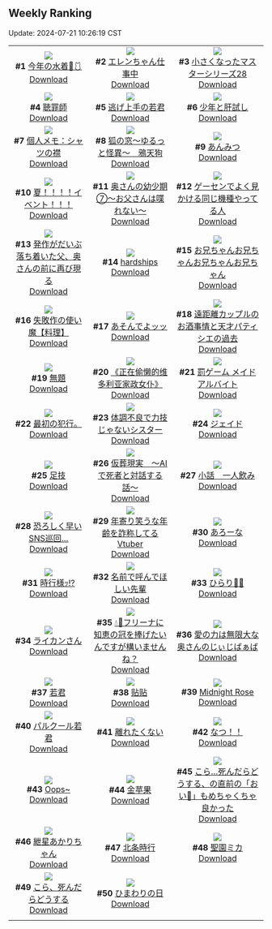 ## Weekly Ranking
Update: 2024-07-21 10:26:19 CST

|      |      |      |
| :----: | :----: | :----: |
| ![](https://i.pixiv.re/c/240x480/img-master/img/2024/07/14/00/00/19/120503291_p0_master1200.jpg)<br>**#1** [今年の水着🌊🩱](https://www.pixiv.net/artworks/120503291)<br>[Download](https://i.pixiv.re/img-original/img/2024/07/14/00/00/19/120503291_p0.jpg) | ![](https://i.pixiv.re/c/240x480/img-master/img/2024/07/13/00/00/21/120472631_p0_master1200.jpg)<br>**#2** [エレンちゃん仕事中](https://www.pixiv.net/artworks/120472631)<br>[Download](https://i.pixiv.re/img-original/img/2024/07/13/00/00/21/120472631_p0.jpg) | ![](https://i.pixiv.re/c/240x480/img-master/img/2024/07/14/09/40/33/120505287_p0_master1200.jpg)<br>**#3** [小さくなったマスターシリーズ28](https://www.pixiv.net/artworks/120505287)<br>[Download](https://i.pixiv.re/img-original/img/2024/07/14/09/40/33/120505287_p0.jpg) |
| ![](https://i.pixiv.re/c/240x480/img-master/img/2024/07/14/00/02/03/120503576_p0_master1200.jpg)<br>**#4** [聴罪師](https://www.pixiv.net/artworks/120503576)<br>[Download](https://i.pixiv.re/img-original/img/2024/07/14/00/02/03/120503576_p0.jpg) | ![](https://i.pixiv.re/c/240x480/img-master/img/2024/07/15/00/00/10/120535801_p0_master1200.jpg)<br>**#5** [逃げ上手の若君](https://www.pixiv.net/artworks/120535801)<br>[Download](https://i.pixiv.re/img-original/img/2024/07/15/00/00/10/120535801_p0.jpg) | ![](https://i.pixiv.re/c/240x480/img-master/img/2024/07/14/15/51/12/120520179_p0_master1200.jpg)<br>**#6** [少年と肝試し](https://www.pixiv.net/artworks/120520179)<br>[Download](https://i.pixiv.re/img-original/img/2024/07/14/15/51/12/120520179_p0.png) |
| ![](https://i.pixiv.re/c/240x480/img-master/img/2024/07/13/06/00/08/120479009_p0_master1200.jpg)<br>**#7** [個人メモ：シャツの襟](https://www.pixiv.net/artworks/120479009)<br>[Download](https://i.pixiv.re/img-original/img/2024/07/13/06/00/08/120479009_p0.jpg) | ![](https://i.pixiv.re/c/240x480/img-master/img/2024/07/15/12/17/35/120549238_master1200.jpg)<br>**#8** [狐の窓～ゆるっと怪異～　鴉天狗](https://www.pixiv.net/artworks/120549238)<br>[Download](https://www.pixiv.net/artworks/120549238) | ![](https://i.pixiv.re/c/240x480/img-master/img/2024/07/14/23/26/59/120534502_p0_master1200.jpg)<br>**#9** [あんみつ](https://www.pixiv.net/artworks/120534502)<br>[Download](https://i.pixiv.re/img-original/img/2024/07/14/23/26/59/120534502_p0.png) |
| ![](https://i.pixiv.re/c/240x480/img-master/img/2024/07/14/01/58/24/120506782_p0_master1200.jpg)<br>**#10** [夏！！！！イベント！！！](https://www.pixiv.net/artworks/120506782)<br>[Download](https://i.pixiv.re/img-original/img/2024/07/14/01/58/24/120506782_p0.jpg) | ![](https://i.pixiv.re/c/240x480/img-master/img/2024/07/14/00/06/50/120503842_p0_master1200.jpg)<br>**#11** [奥さんの幼少期⑦〜お父さんは喋れない〜](https://www.pixiv.net/artworks/120503842)<br>[Download](https://i.pixiv.re/img-original/img/2024/07/14/00/06/50/120503842_p0.jpg) | ![](https://i.pixiv.re/c/240x480/img-master/img/2024/07/14/17/20/22/120522368_p0_master1200.jpg)<br>**#12** [ゲーセンでよく見かける同じ機種やってる人](https://www.pixiv.net/artworks/120522368)<br>[Download](https://i.pixiv.re/img-original/img/2024/07/14/17/20/22/120522368_p0.jpg) |
| ![](https://i.pixiv.re/c/240x480/img-master/img/2024/07/13/01/42/17/120473059_p0_master1200.jpg)<br>**#13** [発作がだいぶ落ち着いた父、奥さんの前に再び現る](https://www.pixiv.net/artworks/120473059)<br>[Download](https://i.pixiv.re/img-original/img/2024/07/13/01/42/17/120473059_p0.jpg) | ![](https://i.pixiv.re/c/240x480/img-master/img/2024/07/13/00/00/21/120472627_p0_master1200.jpg)<br>**#14** [hardships](https://www.pixiv.net/artworks/120472627)<br>[Download](https://i.pixiv.re/img-original/img/2024/07/13/00/00/21/120472627_p0.png) | ![](https://i.pixiv.re/c/240x480/img-master/img/2024/07/13/23/01/34/120500836_p0_master1200.jpg)<br>**#15** [お兄ちゃんお兄ちゃんお兄ちゃんお兄ちゃん](https://www.pixiv.net/artworks/120500836)<br>[Download](https://i.pixiv.re/img-original/img/2024/07/13/23/01/34/120500836_p0.png) |
| ![](https://i.pixiv.re/c/240x480/img-master/img/2024/07/13/10/28/09/120482946_p0_master1200.jpg)<br>**#16** [失敗作の使い魔【料理】](https://www.pixiv.net/artworks/120482946)<br>[Download](https://i.pixiv.re/img-original/img/2024/07/13/10/28/09/120482946_p0.png) | ![](https://i.pixiv.re/c/240x480/img-master/img/2024/07/13/20/50/06/120496786_p0_master1200.jpg)<br>**#17** [あそんでよッッ](https://www.pixiv.net/artworks/120496786)<br>[Download](https://i.pixiv.re/img-original/img/2024/07/13/20/50/06/120496786_p0.jpg) | ![](https://i.pixiv.re/c/240x480/img-master/img/2024/07/14/18/49/14/120524902_p0_master1200.jpg)<br>**#18** [遠距離カップルのお酒事情と天才パティシエの過去](https://www.pixiv.net/artworks/120524902)<br>[Download](https://i.pixiv.re/img-original/img/2024/07/14/18/49/14/120524902_p0.png) |
| ![](https://i.pixiv.re/c/240x480/img-master/img/2024/07/14/23/58/02/120535661_p0_master1200.jpg)<br>**#19** [無題](https://www.pixiv.net/artworks/120535661)<br>[Download](https://i.pixiv.re/img-original/img/2024/07/14/23/58/02/120535661_p0.png) | ![](https://i.pixiv.re/c/240x480/img-master/img/2024/07/14/13/48/40/120517530_p0_master1200.jpg)<br>**#20** [《正在偷懒的维多利亚家政女仆》](https://www.pixiv.net/artworks/120517530)<br>[Download](https://i.pixiv.re/img-original/img/2024/07/14/13/48/40/120517530_p0.jpg) | ![](https://i.pixiv.re/c/240x480/img-master/img/2024/07/14/14/34/50/120518236_p0_master1200.jpg)<br>**#21** [罰ゲーム メイドアルバイト](https://www.pixiv.net/artworks/120518236)<br>[Download](https://i.pixiv.re/img-original/img/2024/07/14/14/34/50/120518236_p0.jpg) |
| ![](https://i.pixiv.re/c/240x480/img-master/img/2024/07/14/03/01/16/120507833_p0_master1200.jpg)<br>**#22** [最初の犯行。](https://www.pixiv.net/artworks/120507833)<br>[Download](https://i.pixiv.re/img-original/img/2024/07/14/03/01/16/120507833_p0.jpg) | ![](https://i.pixiv.re/c/240x480/img-master/img/2024/07/13/19/33/14/120494549_p0_master1200.jpg)<br>**#23** [体調不良で力技じゃないシスター](https://www.pixiv.net/artworks/120494549)<br>[Download](https://i.pixiv.re/img-original/img/2024/07/13/19/33/14/120494549_p0.jpg) | ![](https://i.pixiv.re/c/240x480/img-master/img/2024/07/14/20/33/31/120528119_p0_master1200.jpg)<br>**#24** [ジェイド](https://www.pixiv.net/artworks/120528119)<br>[Download](https://i.pixiv.re/img-original/img/2024/07/14/20/33/31/120528119_p0.jpg) |
| ![](https://i.pixiv.re/c/240x480/img-master/img/2024/07/14/12/56/03/120516520_p0_master1200.jpg)<br>**#25** [足技](https://www.pixiv.net/artworks/120516520)<br>[Download](https://i.pixiv.re/img-original/img/2024/07/14/12/56/03/120516520_p0.jpg) | ![](https://i.pixiv.re/c/240x480/img-master/img/2024/07/14/15/04/55/120519160_p0_master1200.jpg)<br>**#26** [仮葬現実　〜AIで死者と対話する話〜](https://www.pixiv.net/artworks/120519160)<br>[Download](https://i.pixiv.re/img-original/img/2024/07/14/15/04/55/120519160_p0.jpg) | ![](https://i.pixiv.re/c/240x480/img-master/img/2024/07/13/20/07/18/120495579_p0_master1200.jpg)<br>**#27** [小話＿一人飲み](https://www.pixiv.net/artworks/120495579)<br>[Download](https://i.pixiv.re/img-original/img/2024/07/13/20/07/18/120495579_p0.jpg) |
| ![](https://i.pixiv.re/c/240x480/img-master/img/2024/07/14/22/24/40/120532263_p0_master1200.jpg)<br>**#28** [恐ろしく早いSNS巡回…](https://www.pixiv.net/artworks/120532263)<br>[Download](https://i.pixiv.re/img-original/img/2024/07/14/22/24/40/120532263_p0.png) | ![](https://i.pixiv.re/c/240x480/img-master/img/2024/07/14/21/16/40/120529689_p0_master1200.jpg)<br>**#29** [年寄り笑うな年齢を詐称してるVtuber](https://www.pixiv.net/artworks/120529689)<br>[Download](https://i.pixiv.re/img-original/img/2024/07/14/21/16/40/120529689_p0.png) | ![](https://i.pixiv.re/c/240x480/img-master/img/2024/07/13/21/40/50/120498462_p0_master1200.jpg)<br>**#30** [あろーな](https://www.pixiv.net/artworks/120498462)<br>[Download](https://i.pixiv.re/img-original/img/2024/07/13/21/40/50/120498462_p0.jpg) |
| ![](https://i.pixiv.re/c/240x480/img-master/img/2024/07/14/09/53/38/120512869_p0_master1200.jpg)<br>**#31** [時行様ｯ!?](https://www.pixiv.net/artworks/120512869)<br>[Download](https://i.pixiv.re/img-original/img/2024/07/14/09/53/38/120512869_p0.jpg) | ![](https://i.pixiv.re/c/240x480/img-master/img/2024/07/15/00/00/42/120535949_p0_master1200.jpg)<br>**#32** [名前で呼んでほしい先輩](https://www.pixiv.net/artworks/120535949)<br>[Download](https://i.pixiv.re/img-original/img/2024/07/15/00/00/42/120535949_p0.jpg) | ![](https://i.pixiv.re/c/240x480/img-master/img/2024/07/14/00/00/37/120503394_p0_master1200.jpg)<br>**#33** [ひらり🌸🫧](https://www.pixiv.net/artworks/120503394)<br>[Download](https://i.pixiv.re/img-original/img/2024/07/14/00/00/37/120503394_p0.png) |
| ![](https://i.pixiv.re/c/240x480/img-master/img/2024/07/14/19/18/52/120525832_p0_master1200.jpg)<br>**#34** [ライカンさん](https://www.pixiv.net/artworks/120525832)<br>[Download](https://i.pixiv.re/img-original/img/2024/07/14/19/18/52/120525832_p0.png) | ![](https://i.pixiv.re/c/240x480/img-master/img/2024/07/17/23/12/10/120503438_p0_master1200.jpg)<br>**#35** [💧👑フリーナに知恵の冠を捧げたいんですが構いませんね？](https://www.pixiv.net/artworks/120503438)<br>[Download](https://i.pixiv.re/img-original/img/2024/07/17/23/12/10/120503438_p0.jpg) | ![](https://i.pixiv.re/c/240x480/img-master/img/2024/07/15/00/06/56/120536413_p0_master1200.jpg)<br>**#36** [愛の力は無限大な奥さんのじぃじばぁば](https://www.pixiv.net/artworks/120536413)<br>[Download](https://i.pixiv.re/img-original/img/2024/07/15/00/06/56/120536413_p0.jpg) |
| ![](https://i.pixiv.re/c/240x480/img-master/img/2024/07/15/19/15/45/120559649_p0_master1200.jpg)<br>**#37** [若君](https://www.pixiv.net/artworks/120559649)<br>[Download](https://i.pixiv.re/img-original/img/2024/07/15/19/15/45/120559649_p0.jpg) | ![](https://i.pixiv.re/c/240x480/img-master/img/2024/07/14/19/19/25/120525844_p0_master1200.jpg)<br>**#38** [贴贴](https://www.pixiv.net/artworks/120525844)<br>[Download](https://i.pixiv.re/img-original/img/2024/07/14/19/19/25/120525844_p0.jpg) | ![](https://i.pixiv.re/c/240x480/img-master/img/2024/07/14/01/03/53/120505586_p0_master1200.jpg)<br>**#39** [Midnight Rose](https://www.pixiv.net/artworks/120505586)<br>[Download](https://i.pixiv.re/img-original/img/2024/07/14/01/03/53/120505586_p0.png) |
| ![](https://i.pixiv.re/c/240x480/img-master/img/2024/07/13/00/38/23/120474229_p0_master1200.jpg)<br>**#40** [パルクール若君](https://www.pixiv.net/artworks/120474229)<br>[Download](https://i.pixiv.re/img-original/img/2024/07/13/00/38/23/120474229_p0.jpg) | ![](https://i.pixiv.re/c/240x480/img-master/img/2024/07/14/19/39/45/120517578_p0_master1200.jpg)<br>**#41** [離れたくない](https://www.pixiv.net/artworks/120517578)<br>[Download](https://i.pixiv.re/img-original/img/2024/07/14/19/39/45/120517578_p0.png) | ![](https://i.pixiv.re/c/240x480/img-master/img/2024/07/13/21/42/36/120498537_p0_master1200.jpg)<br>**#42** [なつ！！](https://www.pixiv.net/artworks/120498537)<br>[Download](https://i.pixiv.re/img-original/img/2024/07/13/21/42/36/120498537_p0.jpg) |
| ![](https://i.pixiv.re/c/240x480/img-master/img/2024/07/14/14/40/11/120518615_p0_master1200.jpg)<br>**#43** [Oops~](https://www.pixiv.net/artworks/120518615)<br>[Download](https://i.pixiv.re/img-original/img/2024/07/14/14/40/11/120518615_p0.jpg) | ![](https://i.pixiv.re/c/240x480/img-master/img/2024/07/14/18/27/15/120524285_p0_master1200.jpg)<br>**#44** [金苹果](https://www.pixiv.net/artworks/120524285)<br>[Download](https://i.pixiv.re/img-original/img/2024/07/14/18/27/15/120524285_p0.jpg) | ![](https://i.pixiv.re/c/240x480/img-master/img/2024/07/15/13/36/16/120550932_p0_master1200.jpg)<br>**#45** [こら…死んだらどうする、の直前の「おい💢」もめちゃくちゃ良かった](https://www.pixiv.net/artworks/120550932)<br>[Download](https://i.pixiv.re/img-original/img/2024/07/15/13/36/16/120550932_p0.png) |
| ![](https://i.pixiv.re/c/240x480/img-master/img/2024/07/14/00/02/25/120503605_p0_master1200.jpg)<br>**#46** [紲星あかりちゃん](https://www.pixiv.net/artworks/120503605)<br>[Download](https://i.pixiv.re/img-original/img/2024/07/14/00/02/25/120503605_p0.png) | ![](https://i.pixiv.re/c/240x480/img-master/img/2024/07/14/22/01/23/120531417_p0_master1200.jpg)<br>**#47** [北条時行](https://www.pixiv.net/artworks/120531417)<br>[Download](https://i.pixiv.re/img-original/img/2024/07/14/22/01/23/120531417_p0.jpg) | ![](https://i.pixiv.re/c/240x480/img-master/img/2024/07/14/14/58/57/120518996_p0_master1200.jpg)<br>**#48** [聖園ミカ](https://www.pixiv.net/artworks/120518996)<br>[Download](https://i.pixiv.re/img-original/img/2024/07/14/14/58/57/120518996_p0.jpg) |
| ![](https://i.pixiv.re/c/240x480/img-master/img/2024/07/13/20/33/21/120496347_p0_master1200.jpg)<br>**#49** [こら、死んだらどうする](https://www.pixiv.net/artworks/120496347)<br>[Download](https://i.pixiv.re/img-original/img/2024/07/13/20/33/21/120496347_p0.jpg) | ![](https://i.pixiv.re/c/240x480/img-master/img/2024/07/14/23/59/13/120535715_p0_master1200.jpg)<br>**#50** [ひまわりの日](https://www.pixiv.net/artworks/120535715)<br>[Download](https://i.pixiv.re/img-original/img/2024/07/14/23/59/13/120535715_p0.jpg) |
|      |
